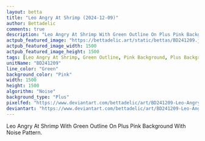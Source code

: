 ```yaml
---
layout: betta
title: "Leo Angry At Shrimp (2024-12-09)"
author: Bettadelic
comments: true
description: "Leo Angry At Shrimp With Green Outline On Plus Pink Background With Noise Pattern."
actpub_featured_image: "https://bettadelic.art/static/bettas/BD241209.jpg"
actpub_featured_image_width: 1500
actpub_featured_image_height: 1500
tags: [Leo Angry At Shrimp, Green Outline, Pink Background, Plus Background Pattern, Noise Pattern, December 2024]
unitName: "BD241209"
line_color: "Green"
background_color: "Pink"
width: 1500
height: 1500
algorithm: "Noise"
background_type: "Plus"
pixelfed: "https://www.deviantart.com/bettadelic/art/BD241209-Leo-Angry-At-Shrimp-2024-12-09-1132122512"
deviantart: "https://www.deviantart.com/bettadelic/art/BD241209-Leo-Angry-At-Shrimp-2024-12-09-1132122512"
---
```


Leo Angry At Shrimp With Green Outline On Plus Pink Background With Noise Pattern.

